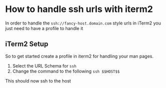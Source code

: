 # How to handle ssh urls with iterm2

In order to handle the `ssh://fancy-host.domain.com` style urls in iTerm2 you just need to have a profile to handle it 

## iTerm2 Setup
So to get started create a profile in iterm2 for handling your man pages.

1) Select the URL Schema for `ssh`
2) Change the command to the following `ssh $$HOST$$`

This should now ssh to the host 
